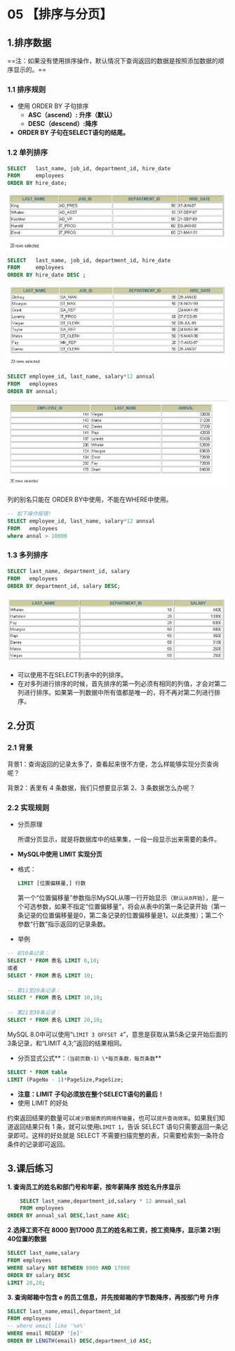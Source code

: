 # 05 【排序与分页】

## 1.排序数据

==注：如果没有使用排序操作，默认情况下查询返回的数据是按照添加数据的顺序显示的。==

### 1.1 排序规则

- 使用 ORDER BY 子句排序
  - **ASC（ascend）: 升序（默认）**
  - **DESC（descend）:降序**
- **ORDER BY 子句在SELECT语句的结尾。**

### 1.2 单列排序

```sql
SELECT   last_name, job_id, department_id, hire_date
FROM     employees
ORDER BY hire_date;
```

![image-20221010172549064](./images/57be74b30aea8a1fe43cb0d305fbdce7d4b5c4be.png)

```sql
SELECT   last_name, job_id, department_id, hire_date
FROM     employees
ORDER BY hire_date DESC ;
```

![image-20221010172611271](./images/d7c67209566c350aceb6aed01397bbbd584b623e.png)

```sql
SELECT employee_id, last_name, salary*12 annsal
FROM   employees
ORDER BY annsal;
```

![image-20221010174002420](./images/cd4ec20458d11e419bcd3cb724126b03a87d2e02.png)

列的别名只能在 ORDER BY中使用，不能在WHERE中使用。

```sql
-- 如下操作报错!
SELECT employee_id, last_name, salary*12 annsal
FROM   employees
where annal > 10000
```

### 1.3 多列排序

```sql
SELECT last_name, department_id, salary
FROM   employees
ORDER BY department_id, salary DESC;
```

![image-20221010174033683](./images/2550a4caaecf240d5b6215de0c14bada6682439f.png)

- 可以使用不在SELECT列表中的列排序。
- 在对多列进行排序的时候，首先排序的第一列必须有相同的列值，才会对第二列进行排序。如果第一列数据中所有值都是唯一的，将不再对第二列进行排序。

## 2.分页

### 2.1 背景

背景1：查询返回的记录太多了，查看起来很不方便，怎么样能够实现分页查询呢？

背景2：表里有 4 条数据，我们只想要显示第 2、3 条数据怎么办呢？

### 2.2 实现规则

- 分页原理

  所谓分页显示，就是将数据库中的结果集，一段一段显示出来需要的条件。

- **MySQL中使用 LIMIT 实现分页**

- 格式：

  ```sql
  LIMIT [位置偏移量,] 行数
  ```

  第一个“位置偏移量”参数指示MySQL从哪一行开始显示（`默认从0开始`），是一个可选参数，如果不指定“位置偏移量”，将会从表中的第一条记录开始（第一条记录的位置偏移量是0，第二条记录的位置偏移量是1，以此类推）；第二个参数“行数”指示返回的记录条数。

- 举例

```sql
-- 前10条记录：
SELECT * FROM 表名 LIMIT 0,10;
或者
SELECT * FROM 表名 LIMIT 10;
 
-- 第11至20条记录：
SELECT * FROM 表名 LIMIT 10,10;
 
-- 第21至30条记录： 
SELECT * FROM 表名 LIMIT 20,10;
```

MySQL 8.0中可以使用“`LIMIT 3 OFFSET 4`”，意思是获取从第5条记录开始后面的3条记录，和“LIMIT 4,3;”返回的结果相同。

- 分页显式公式**：`（当前页数-1）\*每页条数，每页条数`**

```sql
SELECT * FROM table 
LIMIT (PageNo - 1)*PageSize,PageSize;
```

- **注意：LIMIT 子句必须放在整个SELECT语句的最后！**
- 使用 LIMIT 的好处

约束返回结果的数量可以`减少数据表的网络传输量`，也可以`提升查询效率`。如果我们知道返回结果只有 1 条，就可以使用`LIMIT 1`，告诉 SELECT 语句只需要返回一条记录即可。这样的好处就是 SELECT 不需要扫描完整的表，只需要检索到一条符合条件的记录即可返回。

## 3.课后练习

**1. 查询员工的姓名和部门号和年薪，按年薪降序 按姓名升序显示**

```sql
    SELECT last_name,department_id,salary * 12 annual_sal 
    FROM employees 
ORDER BY annual_sal DESC,last_name ASC;
```

**2.选择工资不在 8000 到17000 员工的姓名和工资，按工资降序，显示第 21到40位置的数据**

```sql
SELECT last_name,salary 
FROM employees 
WHERE salary NOT BETWEEN 8000 AND 17000 
ORDER BY salary DESC 
LIMIT 20,20;
```

**3. 查询邮箱中包含 e 的员工信息，并先按邮箱的字节数降序，再按部门号 升序**

```sql
SELECT last_name,email,department_id 
FROM employees 
-- where email like '%e%' 
WHERE email REGEXP '[e]' 
ORDER BY LENGTH(email) DESC,department_id ASC;
```